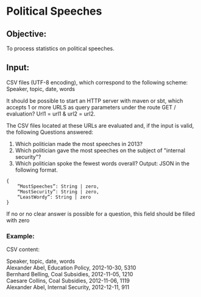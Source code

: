 # Political Speeches

## Objective: 
To process statistics on political speeches.

## Input: 

CSV files (UTF-8 encoding), which correspond to the following scheme:
Speaker, topic, date, words

It should be possible to start an HTTP server with maven or sbt, which accepts 1 or more URLS as query parameters under the route GET / evaluation? Url1 = url1 & url2 = url2.

The CSV files located at these URLs are evaluated and, if the input is valid, the following
Questions answered:
1. Which politician made the most speeches in 2013?
2. Which politician gave the most speeches on the subject of "internal security"?
3. Which politician spoke the fewest words overall?
Output: JSON in the following format.
```
{
	”MostSpeeches”: String | zero,
	“MostSecurity”: String | zero,
	“LeastWordy”: String | zero
}
```
If no or no clear answer is possible for a question, this field should be filled with zero

### Example:
CSV content:

Speaker, topic, date, words  
Alexander Abel, Education Policy, 2012-10-30, 5310  
Bernhard Belling, Coal Subsidies, 2012-11-05, 1210  
Caesare Collins, Coal Subsidies, 2012-11-06, 1119  
Alexander Abel, Internal Security, 2012-12-11, 911
